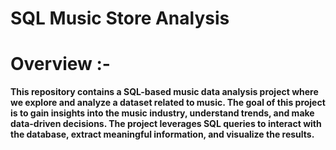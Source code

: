 # SQL Music Store Analysis

# Overview :-
**This repository contains a SQL-based music data analysis project where we explore and analyze a dataset related to music. The goal of this project is to gain insights into the music industry, understand trends, and make data-driven decisions. The project leverages SQL queries to interact with the database, extract meaningful information, and visualize the results.**
